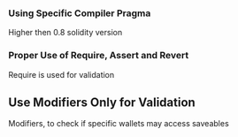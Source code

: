 ### Using Specific Compiler Pragma
Higher then 0.8 solidity version

### Proper Use of Require, Assert and Revert
Require is used for validation 

## Use Modifiers Only for Validation 
Modifiers, to check if specific wallets may access saveables